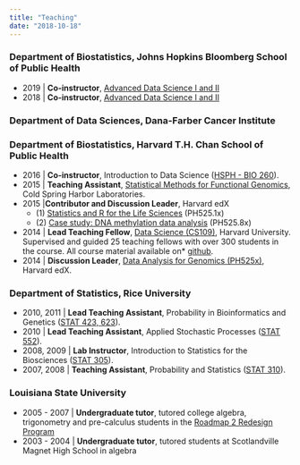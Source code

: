 ```yaml
---
title: "Teaching"
date: "2018-10-18"
---
```




### Department of Biostatistics, Johns Hopkins Bloomberg School of Public Health

* 2019 | **Co-instructor**, [Advanced Data Science I and II](https://jhu-advdatasci.github.io/2019/)
* 2018 | **Co-instructor**, [Advanced Data Science I and II](https://jhu-advdatasci.github.io/2018/)

### Department of Data Sciences, Dana-Farber Cancer Institute
### Department of Biostatistics, Harvard T.H. Chan School of Public Health

* 2016 | **Co-instructor**, Introduction to Data Science ([HSPH - BIO 260](http://datasciencelabs.github.io/)).
* 2015 | **Teaching Assistant**, [Statistical Methods for Functional Genomics](http://meetings.cshl.edu/courses.aspx?course=c-data&year=15), Cold Spring Harbor Laboratories.
* 2015 |**Contributor and Discussion Leader**, Harvard edX
  * (1) [Statistics and R for the Life Sciences](https://courses.edx.org/courses/HarvardX/PH525.1x/1T2015/info) (PH525.1x)
  * (2) [Case study: DNA methylation data analysis](https://courses.edx.org/courses/HarvardX/PH525.8x/1T2015/info) (PH525.8x)
* 2014 | **Lead Teaching Fellow**, [Data Science (CS109)](http://cs109.github.io/2014/), Harvard University. Supervised and guided 25 teaching fellows with over 300 students in the course. All course material available on* [github](https://github.com/cs109/2014). 
* 2014 | **Discussion Leader**, [Data Analysis for Genomics (PH525x)](http://genomicsclass.github.io/book/), Harvard edX.

### Department of Statistics, Rice University 

* 2010, 2011 | **Lead Teaching Assistant**, Probability in Bioinformatics and Genetics ([STAT 423, 623](http://statistics.rice.edu/feed/CoursesDisplay.aspx?CID=471)).
* 2010 | **Lead Teaching Assistant**, Applied Stochastic Processes ([STAT 552](http://statistics.rice.edu/feed/CoursesDisplay.aspx?CID=444)).
* 2008, 2009 | **Lab Instructor**, Introduction to Statistics for the Biosciences ([STAT 305](http://statistics.rice.edu/feed/CoursesDisplay.aspx?CID=373)).
* 2007, 2008 | **Teaching Assistant**, Probability and Statistics ([STAT 310](http://statistics.rice.edu/feed/CoursesDisplay.aspx?CID=376)). 

### Louisiana State University 

* 2005 - 2007 | **Undergraduate tutor**, tutored college algebra, trigonometry and pre-calculus students in the [Roadmap 2 Redesign Program](https://www.math.lsu.edu/dept/courses/1021/Redesign)
* 2003 - 2004 | **Undergraduate tutor**, tutored students at Scotlandville Magnet High School in algebra
